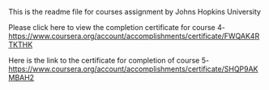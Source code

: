 This is the readme file for courses assignment by Johns Hopkins University

Please click here to view the completion certificate for course 4-
https://www.coursera.org/account/accomplishments/certificate/FWQAK4RTKTHK

Here is the link to the certificate for completion of course 5-
https://www.coursera.org/account/accomplishments/certificate/SHQP9AKMBAH2
